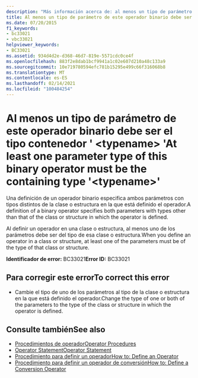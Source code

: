```yaml
---
description: "Más información acerca de: al menos un tipo de parámetro de este operador binario debe ser el tipo contenedor ' <typename> '"
title: Al menos un tipo de parámetro de este operador binario debe ser el tipo contenedor ' <typename> '
ms.date: 07/20/2015
f1_keywords:
- bc33021
- vbc33021
helpviewer_keywords:
- BC33021
ms.assetid: 934d4d2e-d368-46d7-819e-5571cdc0ce4f
ms.openlocfilehash: 883f2e8dab1bcf9941a1c02e607d210a48c133a9
ms.sourcegitcommit: 10e719780594efc781b15295e499c66f316068b8
ms.translationtype: MT
ms.contentlocale: es-ES
ms.lasthandoff: 02/14/2021
ms.locfileid: "100484254"
---
```

# <a name="at-least-one-parameter-type-of-this-binary-operator-must-be-the-containing-type-typename"></a><span data-ttu-id="fcbab-103">Al menos un tipo de parámetro de este operador binario debe ser el tipo contenedor ' \<typename> '</span><span class="sxs-lookup"><span data-stu-id="fcbab-103">At least one parameter type of this binary operator must be the containing type '\<typename>'</span></span>

<span data-ttu-id="fcbab-104">Una definición de un operador binario especifica ambos parámetros con tipos distintos de la clase o estructura en la que está definido el operador.</span><span class="sxs-lookup"><span data-stu-id="fcbab-104">A definition of a binary operator specifies both parameters with types other than that of the class or structure in which the operator is defined.</span></span>  
  
 <span data-ttu-id="fcbab-105">Al definir un operador en una clase o estructura, al menos uno de los parámetros debe ser del tipo de esa clase o estructura.</span><span class="sxs-lookup"><span data-stu-id="fcbab-105">When you define an operator in a class or structure, at least one of the parameters must be of the type of that class or structure.</span></span>  
  
 <span data-ttu-id="fcbab-106">**Identificador de error:** BC33021</span><span class="sxs-lookup"><span data-stu-id="fcbab-106">**Error ID:** BC33021</span></span>  
  
## <a name="to-correct-this-error"></a><span data-ttu-id="fcbab-107">Para corregir este error</span><span class="sxs-lookup"><span data-stu-id="fcbab-107">To correct this error</span></span>  
  
- <span data-ttu-id="fcbab-108">Cambie el tipo de uno de los parámetros al tipo de la clase o estructura en la que está definido el operador.</span><span class="sxs-lookup"><span data-stu-id="fcbab-108">Change the type of one or both of the parameters to the type of the class or structure in which the operator is defined.</span></span>  
  
## <a name="see-also"></a><span data-ttu-id="fcbab-109">Consulte también</span><span class="sxs-lookup"><span data-stu-id="fcbab-109">See also</span></span>

- [<span data-ttu-id="fcbab-110">Procedimientos de operador</span><span class="sxs-lookup"><span data-stu-id="fcbab-110">Operator Procedures</span></span>](../programming-guide/language-features/procedures/operator-procedures.md)
- [<span data-ttu-id="fcbab-111">Operator Statement</span><span class="sxs-lookup"><span data-stu-id="fcbab-111">Operator Statement</span></span>](../language-reference/statements/operator-statement.md)
- [<span data-ttu-id="fcbab-112">Procedimiento para definir un operador</span><span class="sxs-lookup"><span data-stu-id="fcbab-112">How to: Define an Operator</span></span>](../programming-guide/language-features/procedures/how-to-define-an-operator.md)
- [<span data-ttu-id="fcbab-113">Procedimiento para definir un operador de conversión</span><span class="sxs-lookup"><span data-stu-id="fcbab-113">How to: Define a Conversion Operator</span></span>](../programming-guide/language-features/procedures/how-to-define-a-conversion-operator.md)
